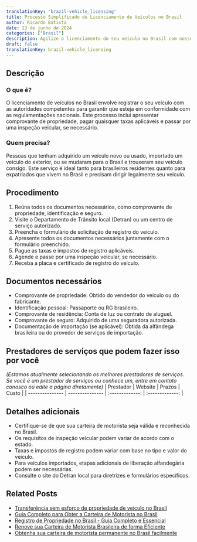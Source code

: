 ```yaml
---
translationKey: 'brazil-vehicle_licensing'
title: Processo Simplificado de Licenciamento de Veículos no Brasil
author: Ricardo Batista
date: 23 de junho de 2024
categories: ["Brasil"]
description: Agilize o licenciamento do seu veículo no Brasil com nosso guia passo a passo e lista de documentos essenciais.
draft: false
translationKey: brazil-vehicle_licensing
---
```


## Descrição
### O que é?
O licenciamento de veículos no Brasil envolve registrar o seu veículo com as autoridades competentes para garantir que esteja em conformidade com as regulamentações nacionais. Este processo inclui apresentar comprovante de propriedade, pagar quaisquer taxas aplicáveis e passar por uma inspeção veicular, se necessário.

### Quem precisa?
Pessoas que tenham adquirido um veículo novo ou usado, importado um veículo do exterior, ou se mudaram para o Brasil e trouxeram seu veículo consigo. Este serviço é ideal tanto para brasileiros residentes quanto para expatriados que vivem no Brasil e precisam dirigir legalmente seu veículo.

## Procedimento

1. Reúna todos os documentos necessários, como comprovante de propriedade, identificação e seguro.
2. Visite o Departamento de Trânsito local (Detran) ou um centro de serviço autorizado.
3. Preencha o formulário de solicitação de registro do veículo.
4. Apresente todos os documentos necessários juntamente com o formulário preenchido.
5. Pague as taxas e impostos de registro aplicáveis.
6. Agende e passe por uma inspeção veicular, se necessário.
7. Receba a placa e certificado de registro do veículo.

## Documentos necessários

- Comprovante de propriedade: Obtido do vendedor do veículo ou do fabricante.
- Identificação pessoal: Passaporte ou RG brasileiro.
- Comprovante de residência: Conta de luz ou contrato de aluguel.
- Comprovante de seguro: Adquirido de uma seguradora autorizada.
- Documentação de importação (se aplicável): Obtida da alfândega brasileira ou do provedor de serviços de importação.

## Prestadores de serviços que podem fazer isso por você
_(Estamos atualmente selecionando os melhores prestadores de serviços. Se você é um prestador de serviços ou conhece um, entre em contato conosco ou edite a página diretamente)_
| Prestador        |     Website     |     Prazos     |       Custo      |
| --------------- | --------------- |  :-------------: | :-------------: |

## Detalhes adicionais

- Certifique-se de que sua carteira de motorista seja válida e reconhecida no Brasil.
- Os requisitos de inspeção veicular podem variar de acordo com o estado.
- Taxas e impostos de registro podem variar com base no tipo e valor do veículo.
- Para veículos importados, etapas adicionais de liberação alfandegária podem ser necessárias.
- Consulte o site do Detran local para diretrizes e formulários específicos.
## Related Posts

- [Transferência sem esforço de propriedade de veículo no Brasil](https://tramitit.com/pt/guides/brazil/transferência_de_veículo/)
- [Guia Completo para Obter a Carteira de Motorista no Brasil](https://tramitit.com/pt/guides/brazil/carteira_de_motorista/)
- [Registro de Propriedade no Brasil - Guia Completo e Essencial](https://tramitit.com/pt/guides/brazil/registro_de_imóveis/)
- [Renove sua Carteira de Motorista Brasileira de forma Eficiente](https://tramitit.com/pt/guides/brazil/renovação_de_cnh/)
- [Obtenha sua carteira de motorista permanente no Brasil facilmente](https://tramitit.com/pt/guides/brazil/cnh_definitiva/)